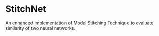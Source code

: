 # StitchNet

An enhanced implementation of Model Stitching Technique to evaluate similarity of two neural networks.
